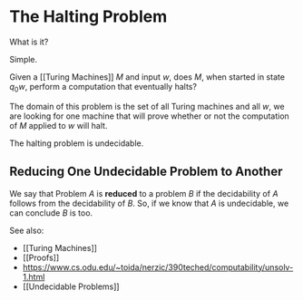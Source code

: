 # The Halting Problem

What is it?

Simple. 

Given a [[Turing Machines]] $M$ and input $w$, does $M$, when started in state $q_0w$, perform a computation that eventually halts?

The domain of this problem is the set of all Turing machines and all $w$, we are looking for one machine that will prove whether or not the computation of $M$ applied to $w$ will halt.

The halting problem is undecidable.

## Reducing One Undecidable Problem to Another

We say that Problem $A$ is **reduced** to a problem $B$ if the decidability of $A$ follows from the decidability of $B$. So, if we know that $A$ is undecidable, we can conclude $B$ is too.


See also:
- [[Turing Machines]]
- [[Proofs]]
- https://www.cs.odu.edu/~toida/nerzic/390teched/computability/unsolv-1.html
- [[Undecidable Problems]]